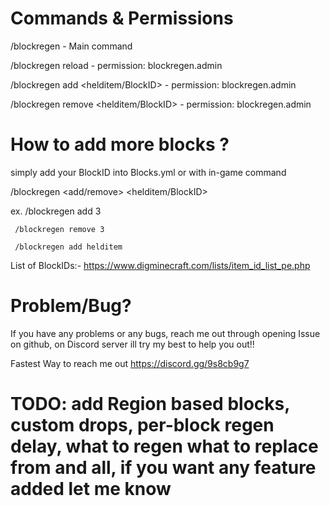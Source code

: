 # Commands & Permissions



/blockregen - Main command

/blockregen reload - permission: blockregen.admin

/blockregen add <helditem/BlockID> - permission: blockregen.admin

/blockregen remove <helditem/BlockID> - permission: blockregen.admin





# How to add more blocks ?



simply add your BlockID into Blocks.yml or with in-game command

/blockregen <add/remove> <helditem/BlockID>



ex. /blockregen add 3

     /blockregen remove 3

     /blockregen add helditem





List of BlockIDs:- https://www.digminecraft.com/lists/item_id_list_pe.php

# Problem/Bug?

If you have any problems or any bugs, reach me out through opening Issue on github, on Discord server ill try my best to help you out!!



Fastest Way to reach me out
https://discord.gg/9s8cb9g7



# TODO: add Region based blocks, custom drops, per-block regen delay, what to regen what to replace from and all, if you want any feature added let me know
